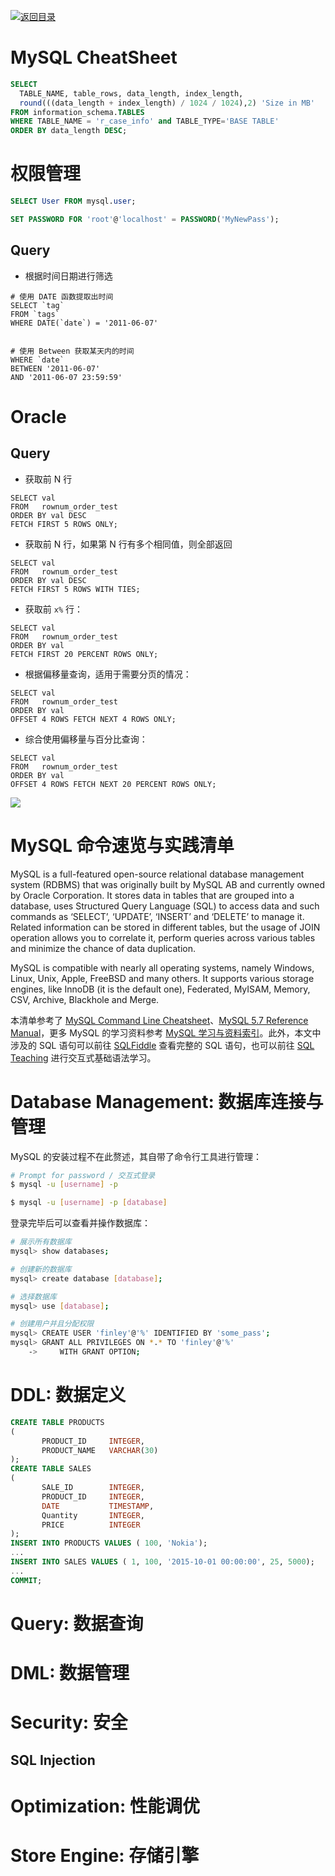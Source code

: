 [![返回目录](https://parg.co/UCb)](https://github.com/wxyyxc1992/Awesome-CheatSheet)

# MySQL CheatSheet

```sql
SELECT
  TABLE_NAME, table_rows, data_length, index_length,
  round(((data_length + index_length) / 1024 / 1024),2) 'Size in MB'
FROM information_schema.TABLES
WHERE TABLE_NAME = 'r_case_info' and TABLE_TYPE='BASE TABLE'
ORDER BY data_length DESC;
```

# 权限管理

```sql
SELECT User FROM mysql.user;

SET PASSWORD FOR 'root'@'localhost' = PASSWORD('MyNewPass');
```

## Query

* 根据时间日期进行筛选

```
# 使用 DATE 函数提取出时间
SELECT `tag`
FROM `tags`
WHERE DATE(`date`) = '2011-06-07'


# 使用 Between 获取某天内的时间
WHERE `date`
BETWEEN '2011-06-07'
AND '2011-06-07 23:59:59'
```

# Oracle

## Query

* 获取前 N 行

```
SELECT val
FROM   rownum_order_test
ORDER BY val DESC
FETCH FIRST 5 ROWS ONLY;
```

* 获取前 N 行，如果第 N 行有多个相同值，则全部返回

```
SELECT val
FROM   rownum_order_test
ORDER BY val DESC
FETCH FIRST 5 ROWS WITH TIES;
```

* 获取前 `x%` 行：

```
SELECT val
FROM   rownum_order_test
ORDER BY val
FETCH FIRST 20 PERCENT ROWS ONLY;
```

* 根据偏移量查询，适用于需要分页的情况：

```
SELECT val
FROM   rownum_order_test
ORDER BY val
OFFSET 4 ROWS FETCH NEXT 4 ROWS ONLY;
```

* 综合使用偏移量与百分比查询：

```
SELECT val
FROM   rownum_order_test
ORDER BY val
OFFSET 4 ROWS FETCH NEXT 20 PERCENT ROWS ONLY;
```

![](https://cdn-images-1.medium.com/max/800/0*AhVo_3sCq-ft64ki.jpg)

# MySQL 命令速览与实践清单

MySQL is a full-featured open-source relational database management system (RDBMS) that was originally built by MySQL AB and currently owned by Oracle Corporation. It stores data in tables that are grouped into a database, uses Structured Query Language (SQL) to access data and such commands as ‘SELECT’, ‘UPDATE’, ‘INSERT’ and ‘DELETE’ to manage it. Related information can be stored in different tables, but the usage of JOIN operation allows you to correlate it, perform queries across various tables and minimize the chance of data duplication.

MySQL is compatible with nearly all operating systems, namely Windows, Linux, Unix, Apple, FreeBSD and many others. It supports various storage engines, like InnoDB (it is the default one), Federated, MyISAM, Memory, CSV, Archive, Blackhole and Merge.

本清单参考了 [MySQL Command Line Cheatsheet](https://gist.github.com/hofmannsven/9164408)、[MySQL 5.7 Reference Manual](https://parg.co/UpB)，更多 MySQL 的学习资料参考 [MySQL 学习与资料索引]()。此外，本文中涉及的 SQL 语句可以前往 [SQLFiddle](http://sqlfiddle.com/#!9/60f53) 查看完整的 SQL 语句，也可以前往 [SQL Teaching](https://www.sqlteaching.com/) 进行交互式基础语法学习。

# Database Management: 数据库连接与管理

MySQL 的安装过程不在此赘述，其自带了命令行工具进行管理：

```sh
# Prompt for password / 交互式登录
$ mysql -u [username] -p

$ mysql -u [username] -p [database]
```

登录完毕后可以查看并操作数据库：

```sh
# 展示所有数据库
mysql> show databases;

# 创建新的数据库
mysql> create database [database];

# 选择数据库
mysql> use [database];
```

```sh
# 创建用户并且分配权限
mysql> CREATE USER 'finley'@'%' IDENTIFIED BY 'some_pass';
mysql> GRANT ALL PRIVILEGES ON *.* TO 'finley'@'%'
    ->     WITH GRANT OPTION;
```

# DDL: 数据定义

```sql
CREATE TABLE PRODUCTS
(
       PRODUCT_ID     INTEGER,
       PRODUCT_NAME   VARCHAR(30)
);
CREATE TABLE SALES
(
       SALE_ID        INTEGER,
       PRODUCT_ID     INTEGER,
       DATE           TIMESTAMP,
       Quantity       INTEGER,
       PRICE          INTEGER
);
INSERT INTO PRODUCTS VALUES ( 100, 'Nokia');
...
INSERT INTO SALES VALUES ( 1, 100, '2015-10-01 00:00:00', 25, 5000);
...
COMMIT;
```

# Query: 数据查询

# DML: 数据管理

# Security: 安全

## SQL Injection

# Optimization: 性能调优

# Store Engine: 存储引擎
